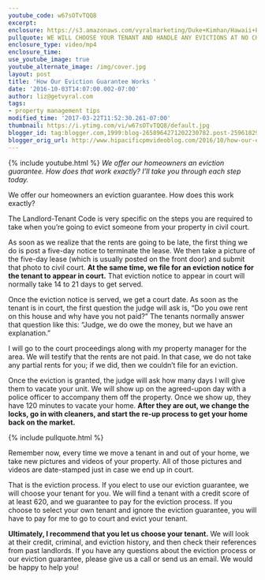 ```yaml
---
youtube_code: w67sOTvTQQ8
excerpt:
enclosure: https://s3.amazonaws.com/vyralmarketing/Duke+Kimhan/Hawaii+Property+Management+-+How+Our+Eviction+Guarantee+Works.mp4
pullquote: WE WILL CHOOSE YOUR TENANT AND HANDLE ANY EVICTIONS AT NO CHARGE TO YOU.
enclosure_type: video/mp4
enclosure_time:
use_youtube_image: true
youtube_alternate_image: /img/cover.jpg
layout: post
title: 'How Our Eviction Guarantee Works '
date: '2016-10-03T14:07:00.002-07:00'
author: liz@getvyral.com
tags:
- property management tips
modified_time: '2017-03-22T11:52:30.261-07:00'
thumbnail: https://i.ytimg.com/vi/w67sOTvTQQ8/default.jpg
blogger_id: tag:blogger.com,1999:blog-2658964271202230782.post-2596182963655167680
blogger_orig_url: http://www.hipacificpmvideoblog.com/2016/10/how-our-eviction-guarantee-works.html
---
```

{% include youtube.html %}
*We offer our homeowners an eviction guarantee.*
*How does that work exactly? I’ll take you through each step today.*

 We offer our homeowners an eviction guarantee. How does this work exactly?

The Landlord-Tenant Code is very specific on the steps you are required to take when you’re going to evict someone from your property in civil court.

As soon as we realize that the rents are going to be late, the first thing we do is post a five-day
notice to terminate the lease. We then take a picture of the five-day lease (which is usually posted on the front door) and submit that photo to civil court.  **At the same time, we file for an eviction notice for the tenant to appear in court.** That eviction notice to appear in court will normally take 14 to 21 days to get served.

 Once the eviction notice is served, we get a court date. As soon as the tenant is in court, the first question the judge will ask is, “Do you owe rent on this house and why have you not paid?” The tenants normally answer that question like this: “Judge, we do owe the money, but we have an explanation.”

I will go to the court proceedings along with my property manager for the area. We will testify that the rents are not paid. In that case, we do not take any partial rents for you; if we did, then we couldn’t file for an eviction.

 Once the eviction is granted, the judge will ask how many days I will give them to vacate your unit. We will show up on the agreed-upon day with a police officer to accompany them off the property. Once we show up, they have 120 minutes to vacate your home. **After they are out, we change the locks, go in with cleaners, and start the re-up process to get your home back on the market.**

{% include pullquote.html %}

Remember now, every time we move a tenant in and out of your home, we take new pictures and videos of your property. All of those pictures and videos are date-stamped just in case we end up in court.

 That is the eviction process. If you elect to use our eviction guarantee, we will choose your tenant for you. We will find a tenant with a credit score of at least 620, and we guarantee to pay for the eviction process. If you choose to select your own tenant and ignore the eviction guarantee, you will have to pay for me to go to court and evict your tenant.

**Ultimately, I recommend that you let us choose your tenant.** We will look at their credit, criminal, and eviction history, and then check their references from past landlords. If you have any questions about the eviction process or our eviction guarantee, please give us a call or send us an email. We would be happy to help you!
